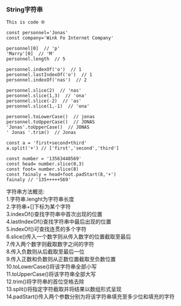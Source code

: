 ### String字符串

    This is code 🌐

    const personnel='Jonas'
    const company='Wink Fo Internet Company'

    personnel[0]  // 'p'
    'Marry'[0]  // 'M'
    personnel.length  // 5

    personnel.indexOf('o')  // 1
    personnel.lastIndexOf('o')  // 1
    personnel.indexOf('nas')  // 2

    personnel.slice(2)  // 'nas'
    personnel.slice(1,3)  // 'ona'
    personnel.slice(-2)  // 'as'
    personnel.slice(1,-1)  // 'ona'

    personnel.toLowerCase()  // jonas
    personnel.toUpperCase()  // JONAS
    'Jonas'.toUpperCase()  // JONAS
    ' Jonas '.trim()  // Jonas

    const a = 'first+second+third'
    a.split('+') // ['first','second','third']

    const number = '13563448569'
    const head= number.slice(0,3)
    const foot= number.slice(8)
    const fainaly = head+foot.padStart(8,'+')
    fainaly // '135+++++569'

字符串方法概览:  
 1.字符串.lenght为字符串长度  
 2.字符串+[]下标为某个字符  
 3.indexOf()查找字符串中首次出现的位置  
 4.lastIndexOf()查找字符串中最后出现的位置  
 5.indexOf()可查找连贯的多个字符  
 6.slice()传入一个数字则从传入数字的位置截取至最后  
 7.传入两个数字则截取数字之间的字符  
 8.传入负数则从后截取至最后一位  
 9.传入正数和负数则从正数位置截取至负数位置  
 10.toLowerCase()将该字符串全部小写  
 11.toUpperCase()将该字符串全部大写  
 12.trim()将字符串的首位空格去除  
 13.split()将指定字符截取并将结果以数组形式呈现  
 14.padStart()传入两个参数分别为将该字符串填充至多少位和填充的字符  